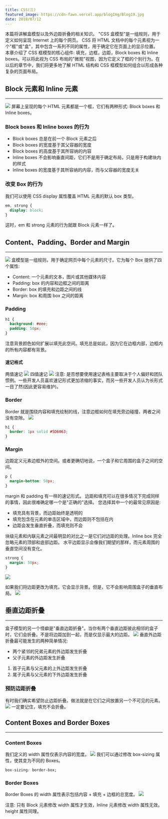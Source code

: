 ```yaml
---
title: CSS(三)
featured_image: https://cdn-fawn.vercel.app/blogImg/Blog19.jpg
date: 2018/07/12
---
```


本篇将讲解盒模型以及外边距折叠的相关知识。
"CSS 盒模型"是一组规则，用于定义如何呈现 Internet 上的每个网页。 CSS 将 HTML 文档中的每个元素视为一个"框"或"盒"，其中包含一系列不同的属性，用于确定它在页面上的显示位置。
本章介绍了 CSS 框模型的核心组件: 填充，边框，边距，Block boxes 和 Inline boxes。可以将此视为 CSS 布局的"微观"视图，因为它定义了框的个别行为。在以后的章节中，我们将更多地了解 HTML 结构和 CSS 框模型如何组合以形成各种复杂的页面布局。

## Block 元素和 Inline 元素
***  
![](https://cdn-fawn.vercel.app/contentImg/box-model/inline-vs-block-boxes-f3e662.png)
屏幕上呈现的每个 HTML 元素都是一个框，它们有两种形式: Block boxes 和 Inline boxes。
 
### Block boxes 和 Inline boxes 的行为
- Block boxes 总是在前一个 Block 元素之后
- Block boxes 的宽度基于其父容器的宽度
- Block boxes 的高度基于其所容纳的内容
- Inline boxes 不会影响垂直间距，它们不是用于确定布局，只是用于构建块内的样式
- Inline boxes 的宽度基于其所容纳的内容，而与父容器的宽度无关

### 改变 Box 的行为
我们可以使用 CSS display 属性覆盖 HTML 元素的默认 box 类型。
``` CSS
em, strong {
  display: block;
}
```
这时，em 和 strong 元素的行为就跟 Block 元素一样了。

## Content、Padding、Border and Margin
***  
![](https://cdn-fawn.vercel.app/contentImg/box-model/css-box-model-73a525.png)
盒模型是一组规则，用于确定网页中每个元素的尺寸。它为每个 Box 提供了四个属性: 
- Content: 一个元素的文本，图片或其他媒体内容
- Padding: box 的内容和边框之间的距离
- Border: box 的填充和边距之间的线
- Margin: box 和周围 box 之间的距离

### Padding
``` CSS
h1 {
  background: #eee;
  padding: 50px;
}
```
注意背景颜色如何扩展以填充此空间。填充总是如此，因为它在边框内部，边框内的所有内容都有背景。

#### 速记格式
两值速记
![](https://cdn-fawn.vercel.app/contentImg/box-model/padding-shortform-two-values-a7ed4c.png)
四值速记
![](https://cdn-fawn.vercel.app/contentImg/box-model/padding-shortform-four-values-93c021.png)
注意: 是否想要使用速记表格主要取决于个人偏好和团队惯例。一些开发人员喜欢速记形式更加浓缩的事实，而另一些开发人员认为长形式一目了然(因此更容易维护)。

### Border
Border 就是围绕内容和填充绘制的线，注意边框如何在填充旁边碰撞，两者之间没有空隙。
![](https://cdn-fawn.vercel.app/contentImg/box-model/css-border-syntax-d8ba17.png)
``` CSS
h1 {
  border: 1px solid #5D6063;
}
```

### Margin
边距定义元素边框外的空间。或者更确切地说，一个盒子和它周围的盒子之间的空间。
``` CSS
p {
  margin-bottom: 50px; 
}
```
margin 和 padding 有一样的速记形式。
边距和填充可以在很多情况下完成同样的事情，因此很难确定哪一个是"正确的"选择。
您选择其中一个的最常见原因是: 
- 填充具有背景，而边距始终是透明的 
- 填充包含在元素的单击区域中，而边距则不包括在内
- 边距会发生垂直折叠，而填充则不会

块级元素和内联元素之间最明显的对比之一是它们对边距的处理。Inline box 完全忽略元素的顶部和底部边距。
水平边距显示会像我们期望的那样，而元素周围的垂直空间没有变化。
``` CSS
strong {
  margin: 50px;
}
```
![](https://cdn-fawn.vercel.app/contentImg/box-model/margins-on-inline-elements-4c569c.png)

如果我们将边距更改为填充，它会显示背景。但是，它不会影响周围盒子的垂直布局。
![](https://cdn-fawn.vercel.app/contentImg/box-model/paddings-on-inline-elements-fb52d0.png)

## 垂直边距折叠
***  
盒子模型的另一个怪癖是"垂直边距折叠"。当你有两个垂直边距彼此相邻的盒子时，它们会折叠。不是将边距加到一起，而是仅显示最大的边距。
![](https://cdn-fawn.vercel.app/contentImg/box-model/vertical-margin-collapse-bba78e.png)
垂直外边距折叠最可能发生的两种简单情况: 
- 两个紧邻的兄弟元素的外边距发生折叠
- 父子元素的外边距发生折叠
 1. 首子元素与父元素的上外边距发生折叠
 2. 尾子元素与父元素的下外边距发生折叠

### 预防边距折叠
有时我们确实希望防止边距折叠。做法就是在它们之间放置另一个不可见的元素。
![](https://cdn-fawn.vercel.app/contentImg/box-model/preventing-margin-collapse-4b96ca.png)
一定要记住，填充不会折叠。

## Content Boxes and Border Boxes
***  
### Content Boxes
我们定义的 width 属性仅表示内容的宽度。
![](https://cdn-fawn.vercel.app/contentImg/box-model/box-sizing-content-box-09f48a.png)
我们可以通过修改 box-sizing 属性，使其变为不同的 Boxes。
``` CSS
box-sizing: border-box;
```

### Border Boxes
Border Boxes 的 width 属性表示包括内容 + 填充 + 边框的总宽度。
![](https://cdn-fawn.vercel.app/contentImg/box-model/box-sizing-border-box-ace2be.png)

注意: 只有 Block 元素修改 width 属性才生效，Inline 元素修改 width 属性无效。height 属性同理。